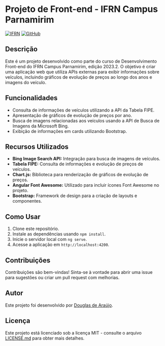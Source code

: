 # Projeto de Front-end - IFRN Campus Parnamirim

[![IFRN](https://img.shields.io/badge/IFRN-Front--end--2023.2-brightgreen)](https://ifrn.edu.br/parnamirim)
[![GitHub](https://img.shields.io/badge/GitHub-Everbero-blue)](https://github.com/Everbero)

## Descrição

Este é um projeto desenvolvido como parte do curso de Desenvolvimento Front-end do IFRN Campus Parnamirim, edição 2023.2. O objetivo é criar uma aplicação web que utiliza APIs externas para exibir informações sobre veículos, incluindo gráficos de evolução de preços ao longo dos anos e imagens do veículo.

## Funcionalidades

- Consulta de informações de veículos utilizando a API da Tabela FIPE.
- Apresentação de gráficos de evolução de preços por ano.
- Busca de imagens relacionadas aos veículos usando a API de Busca de Imagens da Microsoft Bing.
- Exibição de informações em cards utilizando Bootstrap.

## Recursos Utilizados

- **Bing Image Search API:** Integração para busca de imagens de veículos.
- **Tabela FIPE:** Consulta de informações e evolução de preços de veículos.
- **Chart.js:** Biblioteca para renderização de gráficos de evolução de preços.
- **Angular Font Awesome:** Utilizado para incluir ícones Font Awesome no projeto.
- **Bootstrap:** Framework de design para a criação de layouts e componentes.

## Como Usar

1. Clone este repositório.
2. Instale as dependências usando `npm install`.
3. Inicie o servidor local com `ng serve`.
4. Acesse a aplicação em `http://localhost:4200`.

## Contribuições

Contribuições são bem-vindas! Sinta-se à vontade para abrir uma issue para sugestões ou criar um pull request com melhorias.

## Autor

Este projeto foi desenvolvido por [Douglas de Araújo](https://github.com/Everbero).

## Licença

Este projeto está licenciado sob a licença MIT - consulte o arquivo [LICENSE.md](LICENSE.md) para obter mais detalhes.

